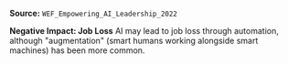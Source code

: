 **Source:** `WEF_Empowering_AI_Leadership_2022`

**Negative Impact: Job Loss**
AI may lead to job loss through automation, although "augmentation" (smart humans working alongside smart machines) has been more common.
